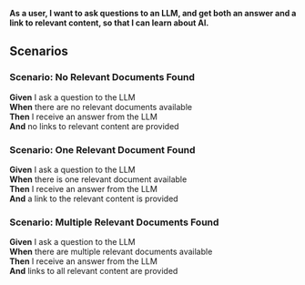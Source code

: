**As a user, I want to ask questions to an LLM, and get both an answer and a link to relevant content, so that I can learn about AI.**

## Scenarios

### Scenario: No Relevant Documents Found
**Given** I ask a question to the LLM  
**When** there are no relevant documents available  
**Then** I receive an answer from the LLM  
**And** no links to relevant content are provided

### Scenario: One Relevant Document Found
**Given** I ask a question to the LLM  
**When** there is one relevant document available  
**Then** I receive an answer from the LLM  
**And** a link to the relevant content is provided

### Scenario: Multiple Relevant Documents Found
**Given** I ask a question to the LLM  
**When** there are multiple relevant documents available  
**Then** I receive an answer from the LLM  
**And** links to all relevant content are provided